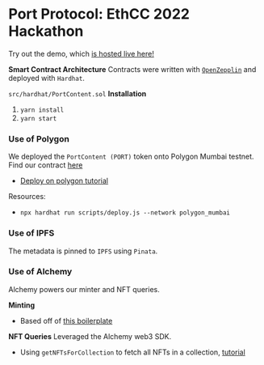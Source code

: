# Port Protocol: EthCC 2022 Hackathon

Try out the demo, which [is hosted live here!](https://port-protocol-ethcc-hackathon.vercel.app/feed)

**Smart Contract Architecture**
Contracts were written with [`OpenZepplin`](https://docs.openzeppelin.com/learn/developing-smart-contracts?pref=hardhat) and deployed with `Hardhat`. 

`src/hardhat/PortContent.sol`
**Installation**
1. `yarn install`
2. `yarn start`

### Use of Polygon

We deployed the `PortContent (PORT)` token onto Polygon Mumbai testnet. Find our contract [here](https://mumbai.polygonscan.com/token/0x583fec0f4edf37950a3545a0d40b0a1d654a8742)

- [Deploy on polygon tutorial](https://docs.alchemy.com/alchemy/tutorials/how-to-code-and-deploy-a-polygon-smart-contract)

Resources:
- `npx hardhat run scripts/deploy.js --network polygon_mumbai`

### Use of IPFS

The metadata is pinned to `IPFS` using `Pinata`.

### Use of Alchemy

Alchemy powers our minter and NFT queries.

**Minting**
- Based off of [this boilerplate](https://docs.alchemy.com/alchemy/tutorials/nft-minter)

**NFT Queries**
Leveraged the Alchemy web3 SDK.
- Using `getNFTsForCollection` to fetch all NFTs in a collection, [tutorial](https://docs.alchemy.com/alchemy/enhanced-apis/nft-api/how-to-get-all-nfts-in-a-collection)